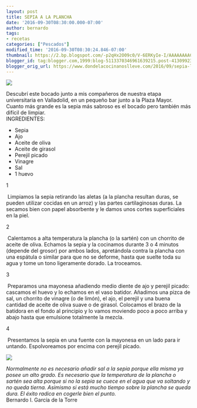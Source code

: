 ```yaml
---
layout: post
title: SEPIA A LA PLANCHA
date: '2016-09-30T08:30:00.000-07:00'
author: bernardo
tags:
- recetas
categories: ["Pescados"]
modified_time: '2016-09-30T08:30:24.846-07:00'
thumbnail: https://2.bp.blogspot.com/-p2qHx2O09c0/V-6ERKyIe-I/AAAAAAAAC_o/plArD9NFaGgaqZcCLM8EvqX4jctSzXWcQCLcB/s72-c/01.JPG
blogger_id: tag:blogger.com,1999:blog-5113370346961639215.post-4130992333516872745
blogger_orig_url: https://www.dondelacocinanoslleve.com/2016/09/sepia-la-plancha.html
---
```


![](https://2.bp.blogspot.com/-p2qHx2O09c0/V-6ERKyIe-I/AAAAAAAAC_o/plArD9NFaGgaqZcCLM8EvqX4jctSzXWcQCLcB/s400/01.JPG)

  
Descubrí este bocado junto a mis compañeros de nuestra etapa universitaria en Valladolid, en un pequeño bar junto a la Plaza Mayor. Cuanto más grande es la sepia más sabroso es el bocado pero también más difícil de limpiar.    
INGREDIENTES:
* Sepia
* Ajo
* Aceite de oliva
* Aceite de girasol
* Perejil picado
* Vinagre
* Sal
* 1 huevo  

1

 Limpiamos la sepia retirando las aletas (a la plancha resultan duras, se pueden utilizar cocidas en un arroz) y las partes cartilaginosas duras. La secamos bien con papel absorbente y le damos unos cortes superficiales en la piel.  

2

 Calentamos a alta temperatura la plancha (o la sartén) con un chorrito de aceite de oliva. Echamos la sepia y la cocinamos durante 3 o 4 minutos (depende del grosor) por ambos lados, apretándola contra la plancha con una espátula o similar para que no se deforme, hasta que suelte toda su agua y tome un tono ligeramente dorado. La troceamos.  

3

 Preparamos una mayonesa añadiendo medio diente de ajo y perejil picado: cascamos el huevo y lo echamos en el vaso batidor. Añadimos una pizca de sal, un chorrito de vinagre (o de limón), el ajo, el perejil y una buena cantidad de aceite de oliva suave o de girasol. Colocamos el brazo de la batidora en el fondo al principio y lo vamos moviendo poco a poco arriba y abajo hasta que emulsione totalmente la mezcla.  

4

 Presentamos la sepia en una fuente con la mayonesa en un lado para ir untando. Espolvoreamos por encima con perejil picado.  

![](https://1.bp.blogspot.com/-fnSzxr8UFFA/V-6Ee5zrYKI/AAAAAAAAC_s/mwXpt704x5IrsYOSo2wBtlt6-OR-0e5hwCLcB/s320/02.JPG)

  
_Normalmente no es necesario añadir sal a la sepia porque ella misma ya posee un alto grado. Es necesario que la temperatura de la plancha o sartén sea alta porque si no la sepia se cuece en el agua que va soltando y no queda tierna. Asimismo si está mucho tiempo sobre la plancha se queda dura. El éxito radica en cogerle bien el punto._  
Bernardo I. García de la Torre
